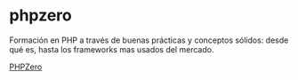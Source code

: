 phpzero
=======

Formación en PHP a través de buenas prácticas y conceptos sólidos: desde qué es, hasta los frameworks mas usados del mercado.

<a href="http://agustincl.github.io/phpzero/">PHPZero</a>

